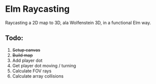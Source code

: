 # Elm Raycasting

Raycasting a 2D map to 3D, ala Wolfenstein 3D, in a functional Elm way.

## Todo:

1.  ~~Setup canvas~~
2.  ~~Build map~~
3.  Add player dot
4.  Get player dot moving / turning
5.  Calculate FOV rays
6.  Calculate array collisions
